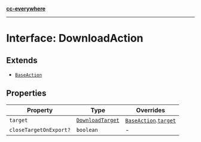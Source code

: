 [**cc-everywhere**](../../../../../index.md)

***

# Interface: DownloadAction

## Extends

- [`BaseAction`](base-action.md)

## Properties

| Property | Type | Overrides |
| ------ | ------ | ------ |
| `target` | [`DownloadTarget`](../enumerations/download-target.md) | [`BaseAction`](base-action.md).[`target`](base-action.md#target) |
| `closeTargetOnExport?` | `boolean` | - |
